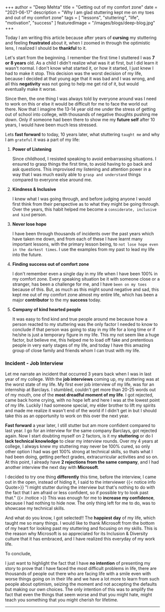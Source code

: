 +++
author = "Deep Mehta"
title = "Getting out of my comfort zone"
date = "2021-06-17"
description = "Why I am glad stuttering kept me on my toes and out of my comfort zone"
tags = [
    "lessons",
    "stuttering",
    "life",
    "motivation",
    "success"
]
featuredImage = "/images/blogs/deep-blog.jpg"
+++

Today I am writing this article because after years of **cursing** my stuttering and feeling **frustrated** about it, when I zoomed in through the optimistic lens, I realized I should be **thankful** to it.

Let's start from the beginning. I remember the first time I stuttered I was **7 or 8 years** old. As a child I didn't realize what was it at first, but I did learn it wasn't normal. I don't know what started it, or how it started, I just knew I had to make it stop. This decision was the worst decision of my life, because I decided at that young age that it was bad and I was wrong, and all this **negativity** was not going to help me get rid of it, but would eventually make it worse.

Since then, the one thing I was always told by everyone around was I need to work on this or else it would be difficult for me to face the world out there. Now that I imagine the 13-14 year old me under the stress of getting out of school into college, with thousands of negative thoughts pushing me down. Only if someone had been there to show me my **future self** after 10 years, I would have been much less stressed.

Lets **fast forward** to today, 10 years later, what stuttering `taught me` and why I am `grateful` it was a part of my life:

1. **Power of Listening**

    Since childhood, I resisted speaking to avoid embarrassing situations. I ensured to grasp things the first time, to avoid having to go back and ask questions. This improvised my listening and attention power in a way that I was much easily able to `grasp and understand` things compared to everyone else around me.

2. **Kindness & Inclusive**

    I knew what I was going through, and before judging anyone I would first think from their perspective as to what they might be going through. Over the years, this habit helped me become a `considerate, inclusive and kind` person.

3. **Never lose hope**

    I have been through thousands of incidents over the past years which have taken me down, and from each of these I have learnt many important lessons, with the primary lesson being, to `not lose hope even in the darkest times`. I use the examples from my past to lead my life into the future.

4. **Finding success out of comfort zone**

    I don't remember even a single day in my life when I have been 100% in my comfort zone. Every speaking situation be it with someone close or a stranger, has been a challenge for me, and I have `been on my toes` because of this. But, as much as this might sound negative and sad, this kept me out of my comfort zone almost my entire life, which has been a major **contributor** to the my **success** today.

5. **Company of kind hearted people**

    It was easy to find kind and true people around me because how a person reacted to my stuttering was the only factor I needed to know to conclude if that person was going to stay in my life for a long time or if he/she is just a temporary figure in my life. This my not seem like a huge factor, but believe me, this helped me to load off fake and pretentious people in very early stages of my life, and today I have this amazing group of close family and friends whom I can trust with my life.

### Incident - Job Interview

Let me narrate an incident that occurred 3 years back when I was in last year of my college. With the **job interviews** coming up, my stuttering was at the worst state of my life. My first ever job interview of my life, was for an internship at Barclays. I stumbled, couldn't get more than 20-25 words out of my mouth, one of the **most dreadful moment of my life**. I got rejected, came back home crying, with no hope left and here I was at the lowest point of my life. Luckily I had someone special, my elder brother to lift my spirits and made me realize it wasn't end of the world if I didn't get in but I should take this as an opportunity to work on this over the next year.

**Fast forward** a year later, I still stutter but am more confident compared to last year. I go for an interview for the same company Barclays, got rejected again.
Now I start doubting myself on 2 factors, is it my **stuttering** or do I **lack technical knowledge** to clear my interview rounds. Over my 4 years at college, I always knew my stuttering may never be 100% cured, so only other option I had was get 100% strong at technical skills, so thats what I had been doing, getting perfect grades, extracurricular activities and so on. At this point, I already have **2 rejections from the same company**, and I had another interview the next day with **Microsoft**.

I decided to try one thing **differently** this time, before the interview, I came out in the open, instead of hiding it, I said to the interviewer
{{< notice info Quote>}}
"I might stutter during the interview but that's nothing to do with the fact that I am afraid or less confident, so if possible try to look past that."
{{< /notice >}}
This was enough for me to **increase my confidence**, because I had nothing to hide now. The only thing left for me to do, was to showcase my technical skills.

And what do you know, I got selected!! The **happiest day** of my life, which taught me so many things.
I would like to thank Microsoft from the bottom of my heart for looking past my stuttering and focusing on my skills. This is the reason why Microsoft is so appreciated for its Inclusion & Diversity culture that it has embraced, and I have realized this everyday of my work life.

To conclude,

I just want to highlight the fact that I have **no intention** of presenting my story to prove that I have faced the most difficult problems in life, there are thousands of people out there who are facing life with a smile even with worse things going on in their life and we have a lot more to learn from such people about optimism, seizing the moment and not accepting the defaults but making our own choices. The only intention of this was to amplify the fact that even the things that seem worse and that you might hate, might teach you something that you might cherish for lifetime.

---
